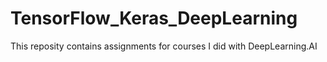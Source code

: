 # TensorFlow_Keras_DeepLearning

This reposity contains assignments for courses I did with DeepLearning.AI
